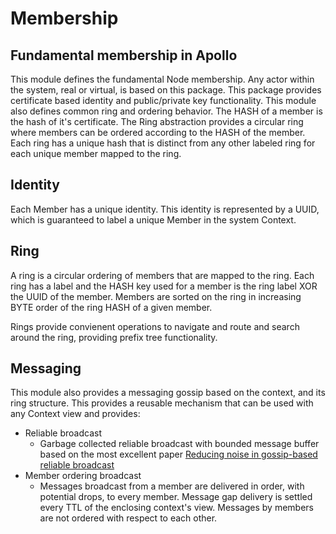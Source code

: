 # Membership

## Fundamental membership in Apollo

This module defines the fundamental Node membership.  Any actor within the system, real or virtual, is based on this package.  This package provides certificate based identity and public/private key functionality.
This module also defines common ring and ordering behavior.  The HASH of a member is the hash of it's certificate.  The Ring abstraction
provides a circular ring where members can be ordered according to the HASH of the member.  Each ring has a unique hash that is distinct
from any other labeled ring for each unique member mapped to the ring.

## Identity

Each Member has a unique identity.  This identity is represented by a UUID, which is guaranteed to label a unique Member in the system Context.

## Ring

A ring is a circular ordering of members that are mapped to the ring.  Each ring has a label and the HASH key used for a member is the ring label XOR the UUID of the member.  Members are sorted on the
ring in increasing BYTE order of the ring HASH of a given member.

Rings provide convienent operations to navigate and route and search around the ring, providing prefix tree functionality.

## Messaging

This module also provides a messaging gossip based on the context, and its ring structure.  This provides a reusable mechanism that can be used with any Context view and provides:
* Reliable broadcast
    * Garbage collected reliable broadcast with bounded message buffer based on the most excellent paper [Reducing noise in gossip-based reliable broadcast](https://citeseerx.ist.psu.edu/viewdoc/summary?doi=10.1.1.575.3297)
* Member ordering broadcast
    * Messages broadcast from a member are delivered in order, with potential drops, to every member.  Message gap delivery is settled every TTL of the enclosing context's view.  Messages by members are not ordered with respect to each other.
